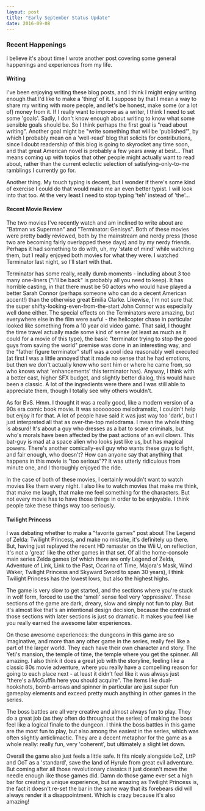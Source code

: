 ```yaml
---
layout: post
title: "Early September Status Update"
date: 2016-09-08
---
```


### Recent Happenings

I believe it's about time I wrote another post covering some general happenings and experiences from my life. 

#### Writing

I've been enjoying writing these blog posts, and I think I might enjoy writing enough that I'd like to make a 'thing' of it. I suppose by that I mean a way to share my writing with more people, and let's be honest, make some (or a lot of) money from it. If I really want to improve as a writer, I think I need to set some 'goals'. Sadly, I don't know enough about writing to know what some sensible goals should be. So I think perhaps the first goal is "read about writing". Another goal might be "write something that will be 'published'", by which I probably mean on a 'well-read' blog that solicits for contributions, since I doubt readership of this blog is going to skyrocket any time soon, and that great American novel is probably a few years away at best... That means coming up with topics that other people might actually want to read about, rather than the current eclectic selection of satisfying-only-to-me ramblings I currently go for.

Another thing. My touch typing is decent, but I wonder if there's some kind of exercise I could do that would make me an even better typist. I will look into that too. At the very least I need to stop typing 'teh' instead of 'the'...

#### Recent Movie Review

The two movies I've recently watch and am inclined to write about are "Batman vs Superman" and "Terminator: Genisys". Both of these movies were pretty badly reviewed, both by the mainstream and nerdy press (those two are becoming fairly overlapped these days) and by my nerdy friends. Perhaps it had something to do with, uh, my 'state of mind' while watching them, but I really enjoyed both movies for what they were. I watched Terminator last night, so I'll start with that. 

Terminator has some really, really dumb moments - including about 3 too many one-liners ("I'll be back" is probably all you need to keep). It has horrible casting, in that there must be 50 actors who would have played a better Sarah Connor (perhaps someone who can do a decent American accent!) than the otherwise great Emilia Clarke. Likewise, I'm not sure that the super shifty-looking-even-from-the-start John Connor was especially well done either. The special effects on the Terminators were amazing, but everywhere else in the film were awful - the helicopter chase in particular looked like something from a 10 year old video game. That said, I thought the time travel actually made some kind of sense (at least as much as it could for a movie of this type), the basic "terminator trying to stop the good guys from saving the world" premise was done in an interesting way, and the "father figure terminator" stuff was a cool idea reasonably well executed (at first I was a little annoyed that it made no sense that he had emotions, but then we don't actually know who sent him or where he came from, so who knows what 'enhancements' this terminator has). Anyway, I think with a better cast, higher SFX budget, and slightly better dialog, this would have been a classic. A lot of the ingredients were there and I was still able to appreciate them, though I totally see why others wouldn't.

As for BvS. Hmm. I thought it was a really good, like a modern version of a 90s era comic book movie. It was soooooooo melodramatic, I couldn't help but enjoy it for that. A lot of people have said it was just way too 'dark', but I just interpreted all that as over-the-top melodrama. I mean the whole thing is absurd! It's about a guy who dresses as a bat to scare criminals, but who's morals have been affected by the past actions of an evil clown. This bat-guy is mad at a space alien who looks just like us, but has magical powers. There's another comically-evil guy who wants these guys to fight, and fair enough, who doesn't? How can anyone say that anything that happens in this movie is "too serious"?? It was utterly ridiculous from minute one, and I thoroughly enjoyed the ride.

In the case of both of these movies, I certainly wouldn't want to watch movies like them every night. I also like to watch movies that make me think, that make me laugh, that make me feel something for the characters. But not every movie has to have those things in order to be enjoyable. I think people take these things way too seriously.

#### Twilight Princess

I was debating whether to make a "favorite games" post about The Legend of Zelda: Twilight Princess, and make no mistake, it's definitely up there. But, having just replayed the recent HD remaster on the Wii U, on reflection, it's not a 'great' like the other games in that set. Of all the home-console main series Zelda games (of which there are only Legend of Zelda, Adventure of Link, Link to the Past, Ocarina of Time, Majora's Mask, Wind Waker, Twilight Princess and Skyward Sword to span 30 years), I think Twilight Princess has the lowest lows, but also the highest highs. 

The game is very slow to get started, and the sections where you're stuck in wolf form, forced to use the 'smell' sense feel very 'oppressive'. These sections of the game are dark, dreary, slow and simply not fun to play. But it's almost like that's an intentional design decision, because the contrast of those sections with later sections is just so dramatic. It makes you feel like you really earned the awesome later experiences. 

On those awesome experiences: the dungeons in this game are so imaginative, and more than any other game in the series, really feel like a part of the larger world. They each have their own character and story. The Yeti's mansion, the temple of time, the temple where you get the spinner. All amazing. I also think it does a great job with the storyline, feeling like a classic 80s movie adventure, where you really have a compelling reason for going to each place next - at least it didn't feel like it was always just "there's a McGuffin here you should acquire". The items like dual-hookshots, bomb-arrows and spinner in particular are just super fun gameplay elements and exceed pretty much anything in other games in the series. 

The boss battles are all very creative and almost always fun to play. They do a great job (as they often do throughout the series) of making the boss feel like a logical finale to the dungeon. I think the boss battles in this game are the most fun to play, but also among the easiest in the series, which was often slightly anticlimactic. They are a decent metaphor for the game as a whole really: really fun, very 'coherent', but ultimately a slight let down. 

Overall the game also just feels a little safe. It fits nicely alongside LoZ, LttP and OoT as a 'standard', save the land of Hyrule from great evil adventure. But coming after all those revolutionary classics it just doesn't move the needle enough like those games did. Damn do those game ever set a high bar for creating a unique experience, but as amazing as Twilight Princess is, the fact it doesn't re-set the bar in the same way that its forebears did will always render it a disappointment. Which is crazy because it's also amazing!

